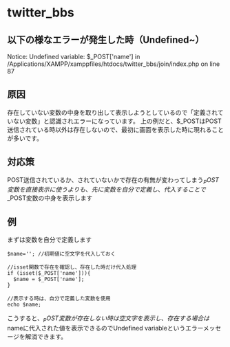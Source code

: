 # twitter_bbs

## 以下の様なエラーが発生した時（Undefined~）

Notice:  Undefined variable: $_POST['name'] in /Applications/XAMPP/xamppfiles/htdocs/twitter_bbs/join/index.php on line 87

## 原因
存在していない変数の中身を取り出して表示しようとしているので「定義されていない変数」と認識されエラーになっています。
上の例だと、$_POSTはPOST送信されている時以外は存在しないので、最初に画面を表示した時に現れることが多いです。

## 対応策
POST送信されているか、されていないかで存在の有無が変わってしまう$_POST変数を直接表示に使うよりも、先に変数を自分で定義し、代入することで$_POST変数の中身を表示します

## 例
まずは変数を自分で定義します

    $name=''; //初期値に空文字を代入しておく
    
    //isset関数で存在を確認し、存在した時だけ代入処理
    if (isset($_POST['name'])){
      $name = $_POST['name'];
    }
    
    //表示する時は、自分で定義した変数を使用
    echo $name;
    

こうすると、$_POST変数が存在しない時は空文字を表示し、存在する場合は$nameに代入された値を表示できるのでUndefined variableというエラーメッセージを解消できます。
